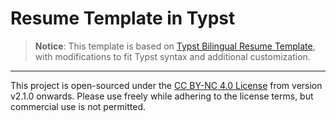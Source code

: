 # Resume Template in Typst

> **Notice**: This template is based on [Typst Bilingual Resume Template](https://github.com/NorthSecond/Auto_Typst_Resume_Template), with modifications to fit Typst syntax and additional customization.

---

This project is open-sourced under the [CC BY-NC 4.0 License](https://creativecommons.org/licenses/by-nc/4.0/) from version v2.1.0 onwards. Please use freely while adhering to the license terms, but commercial use is not permitted.
